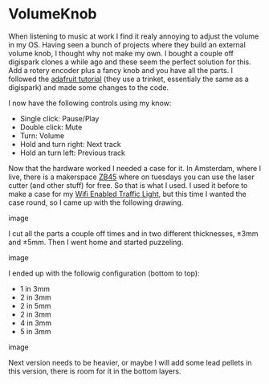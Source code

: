 # VolumeKnob #

When listening to music at work I find it realy annoying to adjust the volume in my OS. Having seen a bunch of projects where they build an external volume knob, I thought why not make my own. I bought a couple off digispark clones a while ago and these seem the perfect solution for this. Add a rotery encoder plus a fancy knob and you have all the parts. I followed the [adafruit tutorial](https://learn.adafruit.com/trinket-usb-volume-knob) (they use a trinket, essentialy the same as a digispark) and made some changes to the code. 

I now have the following controls using my know:
* Single click: Pause/Play
* Double click: Mute
* Turn: Volume
* Hold and turn right: Next track
* Hold an turn left: Previous track

Now that the hardware worked I needed a case for it. In Amsterdam, where I live, there is a makerspace [ZB45](https://zb45.nl/) where on tuesdays you can use the laser cutter (and other stuff) for free. So that is what I used. I used it before to make a case for my [Wifi Enabled Traffic Light](https://zb45.nl/node/128), but this time I wanted the case round, so I came up with the following drawing.

image

I cut all the parts a couple off times and in two different thicknesses, ±3mm and ±5mm. Then I went home and started puzzeling. 

image

I ended up with the followig configuration (bottom to top):
* 1 in 3mm
* 2 in 3mm
* 2 in 5mm
* 2 in 3mm
* 4 in 3mm
* 5 in 3mm

image

Next version needs to be heavier, or maybe I will add some lead pellets in this version, there is room for it in the bottom layers.